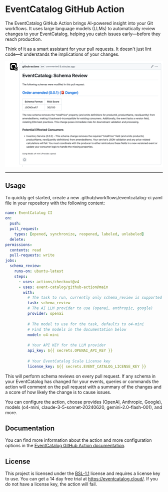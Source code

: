 <div align="left">

<h1>EventCatalog GitHub Action</h1>

<p>The EventCatalog GitHub Action brings AI-powered insight into your Git workflows. It uses large language models (LLMs) to automatically review changes to your EventCatalog, helping you catch issues early—before they reach production.</p>

<p>Think of it as a smart assistant for your pull requests. It doesn't just lint code—it understands the implications of your changes.</p>

<img width="745" alt="EventCatalog" src="./images/github-actions.png" />

</div>

<hr/>

## Usage

To quickly get started, create a new .github/workflows/eventcatalog-ci.yaml file in your repository with the following content:

```yaml
name: EventCatalog CI
on:
  push:
  pull_request:
    types: [opened, synchronize, reopened, labeled, unlabeled]
  delete:
permissions:
  contents: read
  pull-requests: write
jobs:
  schema_review:
    runs-on: ubuntu-latest
    steps:
      - uses: actions/checkout@v4
      - uses: event-catalog/github-action@main
        with:
          # The task to run, currently only schema_review is supported
          task: schema_review
          # The AI LLM provider to use (openai, anthropic, google)
          provider: openai

          # The model to use for the task, defaults to o4-mini
          # Find the models in the documentation below
          model: o4-mini

          # Your API KEY for the LLM provider
          api_key: ${{ secrets.OPENAI_API_KEY }}
          
          # Your EventCatalog Scale License key
          license_key: ${{ secrets.EVENT_CATALOG_LICENSE_KEY }}

```

This will perform schema reviews on every pull request. If any schema in your EventCatalog has changed for your events, queries or commands the action will comment on the pull request with a summary of the changes and a score of how likely the change is to cause issues.

You can configure the action, choose provides (OpenAI, Anthropic, Google), models (o4-mini, claude-3-5-sonnet-20240620, gemini-2.0-flash-001), and more.

## Documentation

You can find more information about the action and more configuration options in the [EventCatalog GitHub Action documentation](https://www.eventcatalog.dev/docs/development/guides/integrate-with-ci-cd/github-action).

## License

This project is licensed under the [BSL-1.1](./LICENSE) license and requires a license key to use. You can get a 14 day free trial at https://eventcatalog.cloud/. If you do not have a license key, the action will fail.